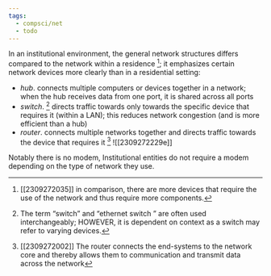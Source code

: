 ```yaml
---
tags:
  - compsci/net
  - todo
---
```


In an institutional environment, the general network structures differs compared to the network within a residence [^1]; it emphasizes certain network devices more clearly than in a residential setting:
- *hub*. connects multiple computers or devices together in a network; when the hub receives data from one port, it is shared across all ports
- *switch*. [^2] directs traffic towards only towards the specific device that requires it (within a LAN); this reduces network congestion (and is more efficient than a hub)
- *router*. connects multiple networks together and directs traffic towards the device that requires it [^3]
![[2309272229e]]

Notably there is no modem, Institutional entities do not require a modem depending on the type of network they use.

[^1]: [[2309272035]] in comparison, there are more devices that require the use of the network and thus require more components.
[^2]: The term “switch” and “ethernet switch ” are often used interchangeably; HOWEVER, it is dependent on context as a switch may refer to varying devices.
[^3]: [[2309272002]] The router connects the end-systems to the network core and thereby allows them to communication and transmit data across the network